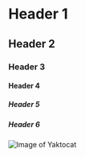 # Header 1
## Header 2 
### Header 3
#### Header 4
##### Header 5
##### Header 6

![Image of Yaktocat](https://octodex.github.com/images/yaktocat.png)

